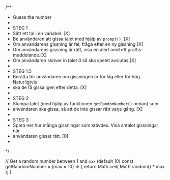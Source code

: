/**
 * Guess the number
 *
 * STEG 1
 * Sätt ett tal i en variabel. [X]
 * Be användaren att gissa talet med hjälp av `prompt()`. [X]
 * Om användarens gissning är fel, fråga efter en ny gissning.[X]
 * Om användarens gissning är rätt, visa en alert med ett grattis-meddelande.[X]
 * Om användaren skriver in talet 0 så ska spelet avslutas.[X]
 *
 * STEG 1.5
 * Berätta för användaren om gissningen är för låg eller för hög. Naturligtvis
 * ska de få gissa igen efter detta. [X]
 *
 * STEG 2
 * Slumpa talet (med hjälp av funktionen `getRandomNumber()` nedan) som
 * användaren ska gissa, så att de inte gissar rätt varje gång. [X]
 *
 * STEG 3
 * Spara ner hur många gissningar som krävdes. Visa antalet gissningar när
 * användaren gissat rätt. [0]
 *
 */

// Get a random number between 1 and `max` (default 10)
const getRandomNumber = (max = 10) => {
	return Math.ceil( Math.random() * max );
}